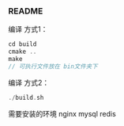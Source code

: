 ### README

编译 方式1：
```C++
cd build 
cmake ..
make
// 可执行文件放在 bin文件夹下
```
编译 方式2：
```C++
./build.sh
```
需要安装的环境 nginx mysql redis

